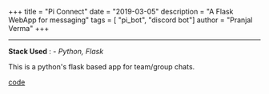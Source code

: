 +++
title = "Pi Connect"
date = "2019-03-05"
description = "A Flask WebApp for messaging"
tags = [ "pi_bot", "discord bot"]
author = "Pranjal Verma"
+++

---------------------------------

**Stack Used** : - *Python, Flask*

 This is a python's flask based app for team/group chats. 

 [code](https://github.com/pvcodes/pi_connect) 